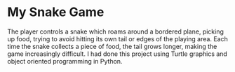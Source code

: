 # My Snake Game

The player controls a snake which roams around a bordered plane, picking up food, trying to avoid hitting its own tail or edges of the playing area. Each time the snake collects a piece of food, the tail grows longer, making the game increasingly difficult. I had done this project using Turtle graphics and object oriented programming in Python.

